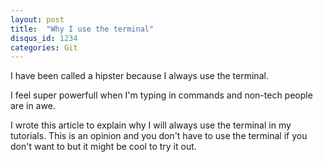 ```yaml
---
layout: post
title:  "Why I use the terminal"
disqus_id: 1234
categories: Git
---
```



I have been called a hipster because I always use the terminal.

I feel super powerfull when I'm typing in commands and non-tech people are in awe.

I wrote this article to explain why I will always use the terminal in my tutorials. This is an opinion and you don't have to use the terminal if you don't want to but it might be cool to try it out.
